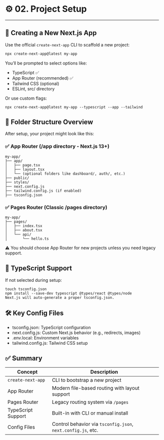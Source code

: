 # ⚙️ 02. Project Setup

---

## 🚀 Creating a New Next.js App

Use the official `create-next-app` CLI to scaffold a new project:

```bash
npx create-next-app@latest my-app
```

You’ll be prompted to select options like:

- TypeScript ✅
- App Router (recommended) ✅
- Tailwind CSS (optional)
- ESLint, src/ directory

Or use custom flags:
```
npx create-next-app@latest my-app --typescript --app --tailwind
```

## 📁 Folder Structure Overview
After setup, your project might look like this:

### ✅ App Router (/app directory - Next.js 13+)

```
my-app/
├── app/
│   ├── page.tsx
│   ├── layout.tsx
│   └── (optional folders like dashboard/, auth/, etc.)
├── public/
├── styles/
├── next.config.js
├── tailwind.config.js (if enabled)
├── tsconfig.json
```
### ✅ Pages Router (Classic /pages directory)
```
my-app/
├── pages/
│   ├── index.tsx
│   ├── about.tsx
│   └── api/
│       └── hello.ts
```
⚠️ You should choose App Router for new projects unless you need legacy support.

## 🧠 TypeScript Support
If not selected during setup:
```
touch tsconfig.json
npm install --save-dev typescript @types/react @types/node
Next.js will auto-generate a proper tsconfig.json.
```

## 🛠️ Key Config Files

- tsconfig.json: TypeScript configuration
- next.config.js: Custom Next.js behavior (e.g., redirects, images)
- .env.local: Environment variables
- tailwind.config.js: Tailwind CSS setup

## ✅ Summary

| Concept             | Description                                             |
|---------------------|---------------------------------------------------------|
| `create-next-app`   | CLI to bootstrap a new project                          |
| App Router          | Modern file-based routing with layout support           |
| Pages Router        | Legacy routing system via `/pages`                     |
| TypeScript Support  | Built-in with CLI or manual install                     |
| Config Files        | Control behavior via `tsconfig.json`, `next.config.js`, etc. |

